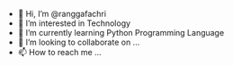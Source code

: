 - 👋 Hi, I’m @ranggafachri
- 👀 I’m interested in Technology
- 🌱 I’m currently learning Python Programming Language
- 💞️ I’m looking to collaborate on ...
- 📫 How to reach me ...

<!---
ranggafachri/ranggafachri is a ✨ special ✨ repository because its `README.md` (this file) appears on your GitHub profile.
You can click the Preview link to take a look at your changes.
--->
